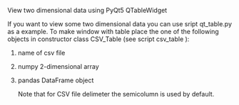 
View two dimensional data using PyQt5 QTableWidget 

If you want to view some two dimensional data you can use sript qt_table.py as a example. 
To make window with table place the one of the following objects in constructor class CSV_Table (see script csv_table ):

1. name of csv file
2. numpy 2-dimensional array
3. pandas DataFrame object


   Note that for CSV file delimeter the semicolumn is used by default.

   


    
